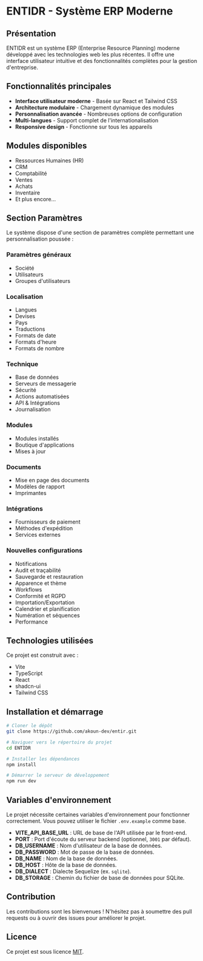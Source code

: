 # ENTIDR - Système ERP Moderne

## Présentation

ENTIDR est un système ERP (Enterprise Resource Planning) moderne développé avec les technologies web les plus récentes. Il offre une interface utilisateur intuitive et des fonctionnalités complètes pour la gestion d'entreprise.

## Fonctionnalités principales

- **Interface utilisateur moderne** - Basée sur React et Tailwind CSS
- **Architecture modulaire** - Chargement dynamique des modules
- **Personnalisation avancée** - Nombreuses options de configuration
- **Multi-langues** - Support complet de l'internationalisation
- **Responsive design** - Fonctionne sur tous les appareils

## Modules disponibles

- Ressources Humaines (HR)
- CRM
- Comptabilité
- Ventes
- Achats
- Inventaire
- Et plus encore...

## Section Paramètres

Le système dispose d'une section de paramètres complète permettant une personnalisation poussée :

### Paramètres généraux
- Société
- Utilisateurs
- Groupes d'utilisateurs

### Localisation
- Langues
- Devises
- Pays
- Traductions
- Formats de date
- Formats d'heure
- Formats de nombre

### Technique
- Base de données
- Serveurs de messagerie
- Sécurité
- Actions automatisées
- API & Intégrations
- Journalisation

### Modules
- Modules installés
- Boutique d'applications
- Mises à jour

### Documents
- Mise en page des documents
- Modèles de rapport
- Imprimantes

### Intégrations
- Fournisseurs de paiement
- Méthodes d'expédition
- Services externes

### Nouvelles configurations
- Notifications
- Audit et traçabilité
- Sauvegarde et restauration
- Apparence et thème
- Workflows
- Conformité et RGPD
- Importation/Exportation
- Calendrier et planification
- Numération et séquences
- Performance

## Technologies utilisées

Ce projet est construit avec :

- Vite
- TypeScript
- React
- shadcn-ui
- Tailwind CSS

## Installation et démarrage

```sh
# Cloner le dépôt
git clone https://github.com/akoun-dev/entir.git

# Naviguer vers le répertoire du projet
cd ENTIDR

# Installer les dépendances
npm install

# Démarrer le serveur de développement
npm run dev
```

## Variables d'environnement

Le projet nécessite certaines variables d'environnement pour fonctionner correctement. Vous pouvez utiliser le fichier `.env.example` comme base.

- **VITE_API_BASE_URL** : URL de base de l'API utilisée par le front-end.
- **PORT** : Port d'écoute du serveur backend (optionnel, `3001` par défaut).
- **DB_USERNAME** : Nom d'utilisateur de la base de données.
- **DB_PASSWORD** : Mot de passe de la base de données.
- **DB_NAME** : Nom de la base de données.
- **DB_HOST** : Hôte de la base de données.
- **DB_DIALECT** : Dialecte Sequelize (ex. `sqlite`).
- **DB_STORAGE** : Chemin du fichier de base de données pour SQLite.

## Contribution

Les contributions sont les bienvenues ! N'hésitez pas à soumettre des pull requests ou à ouvrir des issues pour améliorer le projet.

## Licence

Ce projet est sous licence [MIT](LICENSE).
